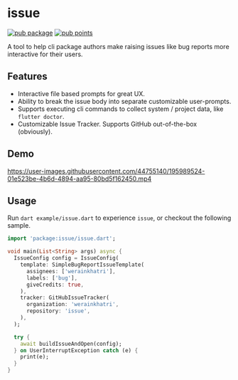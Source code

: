 <!-- 
This README describes the package. If you publish this package to pub.dev,
this README's contents appear on the landing page for your package.

For information about how to write a good package README, see the guide for
[writing package pages](https://dart.dev/guides/libraries/writing-package-pages). 

For general information about developing packages, see the Dart guide for
[creating packages](https://dart.dev/guides/libraries/create-library-packages)
and the Flutter guide for
[developing packages and plugins](https://flutter.dev/developing-packages).
-->
# issue

[![pub package](https://img.shields.io/pub/v/issue.svg)](https://pub.dev/packages/issue)
[![pub points](https://img.shields.io/pub/points/issue?color=2E8B57&label=pub%20points)](https://pub.dev/packages/issue/score)

A tool to help cli package authors make raising issues like bug reports more
interactive for their users.

## Features

- Interactive file based prompts for great UX.
- Ability to break the issue body into separate customizable user-prompts.
- Supports executing cli commands to collect system / project data, like `flutter doctor`.
- Customizable Issue Tracker. Supports GitHub out-of-the-box (obviously).

## Demo

https://user-images.githubusercontent.com/44755140/195989524-01e523be-4b6d-4894-aa95-80bd5f162450.mp4

## Usage

Run `dart example/issue.dart` to experience `issue`, or checkout the following sample.

```dart
import 'package:issue/issue.dart';

void main(List<String> args) async {
  IssueConfig config = IssueConfig(
    template: SimpleBugReportIssueTemplate(
      assignees: ['werainkhatri'],
      labels: ['bug'],
      giveCredits: true,
    ),
    tracker: GitHubIssueTracker(
      organization: 'werainkhatri',
      repository: 'issue',
    ),
  );

  try {
    await buildIssueAndOpen(config);
  } on UserInterruptException catch (e) {
    print(e);
  }
}
```
